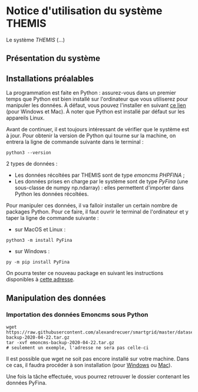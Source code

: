 # Notice d'utilisation du système THEMIS 

Le système *THEMIS* (...) 

## Présentation du système 


## Installations préalables 

La programmation est faite en Python : assurez-vous dans un premier temps que Python est bien installé sur l'ordinateur que vous utiliserez pour manipuler les données. À défaut, 
vous pouvez l'installer en suivant [ce lien](https://www.python.org/downloads/) (pour Windows et Mac). À noter que Python est installé par défaut sur les appareils Linux. 

Avant de continuer, il est toujours intéressant de vérifier que le système est à jour. Pour obtenir la version de Python qui tourne sur la machine, on entrera la ligne de commande suivante dans le terminal : 
```
python3 --version
```

2 types de données : 
* Les données récoltées par THEMIS sont de type *emoncms PHPFINA* ;
* Les données prises en charge par le système sont de type *PyFina* (une sous-classe de numpy np.ndarray) : elles permettent d'importer dans Python les données récoltées. 

Pour manipuler ces données, il va falloir installer un certain nombre de packages Python. Pour ce faire, il faut ouvrir le terminal de l'ordinateur et y taper la ligne de 
commande suivante : 
* sur MacOS et Linux : 
```
python3 -m install PyFina 
```

* sur Windows : 
```
py -m pip install PyFina
```
On pourra tester ce nouveau package en suivant les instructions disponibles à [cette adresse](https://github.com/Open-Building-Management/PyFina/blob/main/README.md). 


## Manipulation des données 

### Importation des données Emoncms sous Python 

```
wget https://raw.githubusercontent.com/alexandrecuer/smartgrid/master/datasets/emoncms-backup-2020-04-22.tar.gz
tar -xvf emoncms-backup-2020-04-22.tar.gz
# seulement un exemple, l'adresse ne sera pas celle-ci 
```

Il est possible que wget ne soit pas encore installé sur votre machine. Dans ce cas, il faudra procéder à son installation (pour [Windows](https://builtvisible.com/download-your-website-with-wget/) ou [Mac](https://www.maketecheasier.com/install-wget-mac/)). 

Une fois la tâche effectuée, vous pourrez retrouver le dossier contenant les données PyFina.


